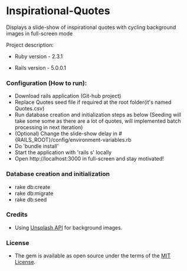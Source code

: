 
# Inspirational-Quotes

Displays a slide-show of inspirational quotes with cycling background images in full-screen mode

Project description:

* Ruby version - 2.3.1

* Rails version - 5.0.0.1 

### Configuration (How to run):
 - Download rails application (Git-hub project)
 - Replace Quotes seed file if required at the root folder(it's named Quotes.csv) 
 - Run database creation and initialization steps as below (Seeding will take some some as there are a lot of quotes, will implemented batch processing in next iteration)
 - (Optional) Change the slide-show delay in #{RAILS_ROOT}/config/environment-variables.rb
 - Do 'bundle install'
 - Start the application with 'rails s' locally
 - Open http://localhost:3000 in full-screen and stay motivated!


### Database creation and initialization
 - rake db:create
 - rake db:migrate
 - rake db:seed

### Credits
 - Using [Unsplash API](https://github.com/unsplash/unsplash_rb) for background images. 

### License

 - The gem is available as open source under the terms of the [MIT License](https://opensource.org/licenses/MIT).


